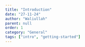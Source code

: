 ```yaml
---
title: "Introduction"
date: "27-11-24"
author: "Waliullah"
parent: null
order: 1
category: "General"
tags: ["intro", "getting-started"]
---
```

